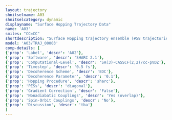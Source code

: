 ```yaml
---
layout: trajectory
shnitselname: A03
shnitselcategory: dynamic
displayname: "Surface Hopping Trajectory Data"
name: 'A03'
smiles: "CC=CC"
shortdescription: "Surface Hopping trajectory ensemble (#58 trajectories)"
model: 'A03/TRAJ_00003'
comp-details: [
{'prop': 'Label', 'descr': 'A02'},
{'prop': 'Software', 'descr': 'SHARC 2.1'},
{'prop': 'Computational-Level', 'descr': 'SA(3)-CASSCF(2,2)/cc-pVDZ'},
{'prop': 'Timestep', 'descr': '0.5 fs'},
{'prop': 'Decoherence Scheme', 'descr': 'EDC'},
{'prop': 'Decoherence Parameter', 'descr': '0.1'},
{'prop': 'Hopping Procedure', 'descr': 'sharc'},
{'prop': 'PESs', 'descr': 'diagonal'},
{'prop': 'Gradient Correction', 'descr': 'False'},
{'prop': 'Nonadiabatic Couplings', 'descr': 'Yes (overlap)'},
{'prop': 'Spin-Orbit Couplings', 'descr': 'No'},
{'prop': 'Discussion', 'descr': 'tba'}
]
---
```

